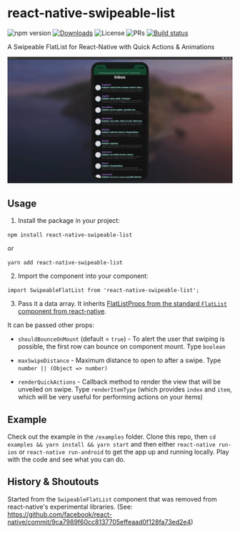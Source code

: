 # react-native-swipeable-list

![npm version](https://img.shields.io/npm/v/react-native-swipeable-list?color=brightgreen)
[![Downloads](https://img.shields.io/npm/dm/react-native-swipeable-list.svg?sanitize=true)](https://npmcharts.com/compare/react-native-swipeable-list?minimal=true)
![License](https://img.shields.io/npm/l/react-native-swipeable-list?color=brightgreen)
![PRs](https://img.shields.io/badge/PRs-welcome-brightgreen.svg)
[![Build status](https://build.appcenter.ms/v0.1/apps/13534511-14df-4ea0-b460-22eb6d84e8fe/branches/main/badge)](https://appcenter.ms)

A Swipeable FlatList for React-Native with Quick Actions &amp; Animations

![animated screenshot of a swipeable flatlist email inbox mockup using react-native-swipeable-list](images/react-native-swipeable-list-demo2.gif)

## Usage

1. Install the package in your project:

`npm install react-native-swipeable-list`

or

`yarn add react-native-swipeable-list`

2. Import the component into your component:

`import SwipeableFlatList from 'react-native-swipeable-list';`

3. Pass it a data array. It inherits [FlatListProps from the standard `FlatList` component from react-native](https://facebook.github.io/react-native/docs/flatlist).

It can be passed other props:

- `shouldBounceOnMount` (default = `true`) - To alert the user that swiping is possible, the first row can bounce on component mount. Type `boolean`

- `maxSwipeDistance` - Maximum distance to open to after a swipe. Type `number || (Object => number)`

- `renderQuickActions` - Callback method to render the view that will be unveiled on swipe. Type `renderItemType` (which provides `index` and  `item`, which will be very useful for performing actions on your items)

## Example

Check out the example in the `/examples` folder. Clone this repo, then `cd examples && yarn install && yarn start` and then either  `react-native run-ios` or `react-native run-android` to get the app up and running locally. Play with the code and see what you can do.

## History & Shoutouts

Started from the `SwipeableFlatList` component that was removed from react-native's experimental libraries. (See: https://github.com/facebook/react-native/commit/9ca7989f60cc8137705effeaad0f128fa73ed2e4)

